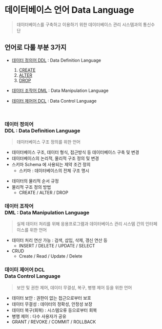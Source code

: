 # 데이터베이스 언어 Data Language


> 데이터베이스를 구축하고 이용하기 위한 데이터베이스 관리 시스템과의 통신수단
## 언어로 다룰 부분 3가지
- [데이터 정의어 DDL](/Users/saehim/Desktop/TIL/Database/SQL/DDL.md) : Data Definition Language
    1. [CREATE](/Users/saehim/Desktop/TIL/Database/SQL/CREATE.MD)
    2. [ALTER](/Users/saehim/Desktop/TIL/Database/SQL/ALTER.MD)
    3. [DROP](#drop)

- [데이터 조작어 DML](/Users/saehim/Desktop/TIL/Database/SQL/DML.md) : Data Manipulation Language
- [데이터 제어어 DCL](/Users/saehim/Desktop/TIL/Database/SQL/DCL.md) : Data Control Language

<br>

### 데이터 정의어 <br> DDL : Data Definition Language
> 데이터베이스 구조 정의를 위한 언어
* 데이터베이스 구조, 데이터 형식, 접근방식 등 데이터베이스 구축 및 변경
* 데이터베이스의 논리적, 물리적 구조 정의 및 변경
* 스키마 Schema 에 사용되는 제약 조건 정의
    - 스키마 : 데이터베이스의 전체 구조 명시
- 데이터의 물리적 순서 규정
- 물리적 구조 정의 방법
    - CREATE / ALTER / DROP

### 데이터 조작어 <br> DML : Data Manipulation Language
> 실제 데이터 처리를 위해 응용프로그램과 데이터베이스 관리 시스템 간의 인터페이스를 위한 언어
- 데이터 처리 연산 가능 : 검색, 삽입, 삭제, 갱신 연산 등
    - INSERT / DELETE / UPDATE / SELECT
- CRUD
    - Create / Read / Update / Delete


### 데이터 제어어 DCL <BR> Data Control Language
> 보안 및 권한 제어, 데이터 무결성, 복구, 병행 제어 등을 위한 언어
- 데이터 보안 : 권한이 없는 접근으로부터 보호
- 데이터 무결성 : 데이터의 정확성, 안정성 보장
- 데이터 복구(회복) : 시스템오류 등으로부터 회복
- 병행 제어 : 다수 사용자가 공유
- GRANT / REVOKE / COMMIT / ROLLBACK